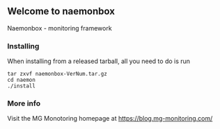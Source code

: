 ## Welcome to naemonbox ##

Naemonbox - monitoring framework 

### Installing ###

When installing from a released tarball, all you need to do is run
```
tar zxvf naemonbox-VerNum.tar.gz
cd naemon 
./install
```

### More info ###

Visit the MG Monotoring homepage at https://blog.mg-monitoring.com/
